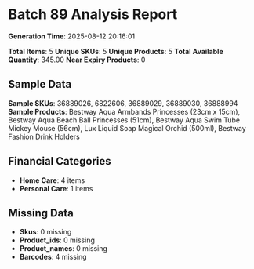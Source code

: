 # Batch 89 Analysis Report

**Generation Time**: 2025-08-12 20:16:01

**Total Items**: 5
**Unique SKUs**: 5
**Unique Products**: 5
**Total Available Quantity**: 345.00
**Near Expiry Products**: 0

## Sample Data
**Sample SKUs**: 36889026, 6822606, 36889029, 36889030, 36888994
**Sample Products**: Bestway Aqua Armbands Princesses (23cm x 15cm), Bestway Aqua Beach Ball Princesses (51cm), Bestway Aqua Swim Tube Mickey Mouse (56cm), Lux Liquid Soap Magical Orchid (500ml), Bestway Fashion Drink Holders

## Financial Categories
- **Home Care**: 4 items
- **Personal Care**: 1 items

## Missing Data
- **Skus**: 0 missing
- **Product_ids**: 0 missing
- **Product_names**: 0 missing
- **Barcodes**: 4 missing
